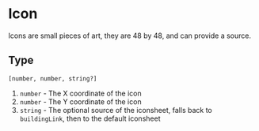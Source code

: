 # Icon

Icons are small pieces of art, they are 48 by 48, and can provide a source.

## Type

`[number, number, string?]`

1. `number` - The X coordinate of the icon
2. `number` - The Y coordinate of the icon
3. `string` - The optional source of the iconsheet, falls back to `buildingLink`, then to the default iconsheet
